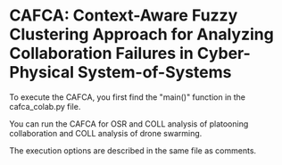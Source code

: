 # CAFCA: Context-Aware Fuzzy Clustering Approach for Analyzing Collaboration Failures in Cyber-Physical System-of-Systems

To execute the CAFCA, you first find the "main()" function in the cafca_colab.py file.

You can run the CAFCA for OSR and COLL analysis of platooning collaboration and COLL analysis of drone swarming.

The execution options are described in the same file as comments. 
